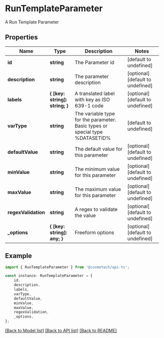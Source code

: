 # RunTemplateParameter

A Run Template Parameter

## Properties

Name | Type | Description | Notes
------------ | ------------- | ------------- | -------------
**id** | **string** | The Parameter id | [default to undefined]
**description** | **string** | The parameter description | [optional] [default to undefined]
**labels** | **{ [key: string]: string; }** | A translated label with key as ISO 639-1 code | [optional] [default to undefined]
**varType** | **string** | The variable type for the parameter. Basic types or special type %DATASETID% | [default to undefined]
**defaultValue** | **string** | The default value for this parameter | [optional] [default to undefined]
**minValue** | **string** | The minimum value for this parameter | [optional] [default to undefined]
**maxValue** | **string** | The maximum value for this parameter | [optional] [default to undefined]
**regexValidation** | **string** | A regex to validate the value | [optional] [default to undefined]
**_options** | **{ [key: string]: any; }** | Freeform options | [optional] [default to undefined]

## Example

```typescript
import { RunTemplateParameter } from '@cosmotech/api-ts';

const instance: RunTemplateParameter = {
    id,
    description,
    labels,
    varType,
    defaultValue,
    minValue,
    maxValue,
    regexValidation,
    _options,
};
```

[[Back to Model list]](../README.md#documentation-for-models) [[Back to API list]](../README.md#documentation-for-api-endpoints) [[Back to README]](../README.md)
